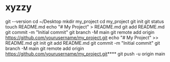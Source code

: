 # xyzzy

git --version
cd ~/Desktop
mkdir my_project
cd my_project
git init
git status
touch README.md
echo "# My Project" > README.md
git add README.md
git commit -m "Initial commit"
git branch -M main
git remote add origin https://github.com/yourusername/my_project.git
echo "# My Project" >> README.md
git init
git add README.md
git commit -m "Initial commit"
git branch -M main
git remote add origin https://github.com/yourusername/my_project.git****
git push -u origin main
